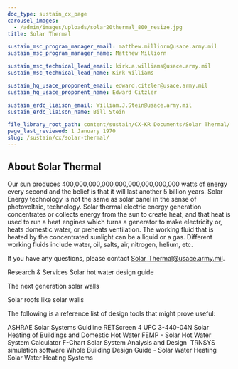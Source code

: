 ```yaml
---
doc_type: sustain_cx_page
carousel_images:
  - /admin/images/uploads/solar20thermal_800_resize.jpg
title: Solar Thermal

sustain_msc_program_manager_email: matthew.milliorn@usace.army.mil
sustain_msc_program_manager_name: Matthew Milliorn

sustain_msc_technical_lead_email: kirk.a.williams@usace.army.mil
sustain_msc_technical_lead_name: Kirk Williams

sustain_hq_usace_proponent_email: edward.citzler@usace.army.mil
sustain_hq_usace_proponent_name: Edward Citzler

sustain_erdc_liaison_email: William.J.Stein@usace.army.mil
sustain_erdc_liaison_name: Bill Stein

file_library_root_path: content/sustain/CX-KR Documents/Solar Thermal/
page_last_reviewed: 1 January 1970
slug: /sustain/cx/solar-thermal/
---
```


## About Solar Thermal

​​Our sun produces 400,000,000,000,000,000,000,000,000 watts of energy every second and the belief is that it will last another 5 billion years. Solar Energy technology is not the same as solar panel in the sense of photovoltaic, technology. Solar thermal electric energy generation concentrates or collects energy from the sun to create heat, and that heat is used to run a heat engines which turns a generator to make electricity or, heats domestic water, or preheats ventilation. The working fluid that is heated by the concentrated sunlight can be a liquid or a gas. Different working fluids include water, oil, salts, air, nitrogen, helium, etc.

​​If you have any questions, please contact ​Solar_Thermal@usace.army.mil.

Research & Services
Solar hot water design guide

The next generation solar walls

Solar roofs like solar walls

The following is a reference list of design tools that might prove useful:

ASHRAE Solar Systems Guidline
RETScreen 4
UFC 3-440-04N Solar Heating of Buildings and Domestic Hot Water
FEMP - Solar Hot Water System Calculator
F-Chart Solar System Analysis and Design ​
TRNSYS simulation software
Whole Building Design Guide - Solar Water Heating
Solar Water Heating Systems
